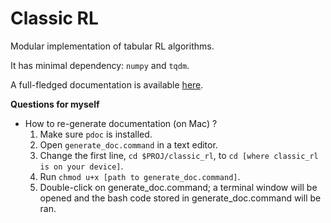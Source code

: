 # Classic RL

Modular implementation of tabular RL algorithms.

It has minimal dependency: `numpy` and `tqdm`.

A full-fledged documentation is available [here](https://zhihanyang2022.github.io/classic_rl/index.html).



**Questions for myself**

- How to re-generate documentation (on Mac) ?
    1. Make sure `pdoc` is installed.
    2. Open `generate_doc.command` in a text editor.
    3. Change the first line, `cd $PROJ/classic_rl`, to `cd [where classic_rl is on your device]`.
    4. Run `chmod u+x [path to generate_doc.command]`.
    5. Double-click on generate_doc.command; a terminal window will be opened and the bash code stored in generate_doc.command will be ran.

